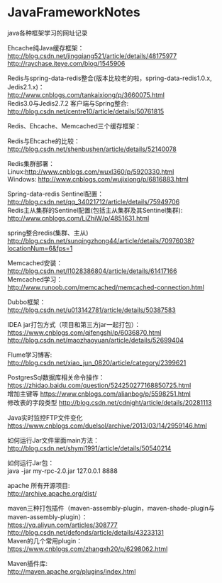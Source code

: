 # JavaFrameworkNotes
java各种框架学习的网址记录<br/>

Ehcache纯Java缓存框架：<br/>
http://blog.csdn.net/jingqiang521/article/details/48175977<br/>
http://raychase.iteye.com/blog/1545906<br/>

Redis与spring-data-redis整合(版本比较老的啦，spring-data-redis1.0.x, Jedis2.1.x)：<br/>
http://www.cnblogs.com/tankaixiong/p/3660075.html<br/>
Redis3.0与Jedis2.7.2 客户端与Spring整合:<br/>
http://blog.csdn.net/centre10/article/details/50761815<br/>

Redis、Ehcache、Memcached三个缓存框架：<br/>

Redis与Ehcache的比较：<br/>
http://blog.csdn.net/shenbushen/article/details/52140078<br/>

Redis集群部署：<br/>
Linux:http://www.cnblogs.com/wuxl360/p/5920330.html<br/>
Windows: http://www.cnblogs.com/wujixiong/p/6816883.html<br/>

Spring-data-redis Sentinel配置：<br/>
http://blog.csdn.net/qq_34021712/article/details/75949706<br/>
Redis主从集群的Sentinel配置(包括主从集群及其Sentinel集群):<br/>
http://www.cnblogs.com/LiZhiW/p/4851631.html<br/>

spring整合redis(集群、主从)<br/>
http://blog.csdn.net/sunqingzhong44/article/details/70976038?locationNum=6&fps=1<br/>

Memcached安装：<br/>
http://blog.csdn.net/l1028386804/article/details/61417166<br/>
Memcached学习：<br/>
http://www.runoob.com/memcached/memcached-connection.html<br/>

Dubbo框架：<br/>
http://blog.csdn.net/u013142781/article/details/50387583<br/>

IDEA jar打包方式（项目和第三方jar一起打包）：<br/>
https://www.cnblogs.com/qifengshi/p/6036870.html<br/>
http://blog.csdn.net/maozhaoyuan/article/details/52699404<br/>

Flume学习博客:<br/>
http://blog.csdn.net/xiao_jun_0820/article/category/2399621<br/>

PostgresSql数据库相关命令操作：<br/>
https://zhidao.baidu.com/question/524250277168850725.html<br/>
增加主键等 https://www.cnblogs.com/alianbog/p/5598251.html<br/>
修改表的字段类型 http://blog.csdn.net/cdnight/article/details/20281113<br/>

Java实时监控FTP文件变化
https://www.cnblogs.com/duelsol/archive/2013/03/14/2959146.html<br/>

如何运行Jar文件里面main方法：<br/>
http://blog.csdn.net/shymi1991/article/details/50540214<br/>

如何运行Jar包：<br/>
java -jar my-rpc-2.0.jar 127.0.0.1 8888

apache 所有开源项目:<br/>
http://archive.apache.org/dist/<br/>

maven三种打包插件（maven-assembly-plugin，maven-shade-plugin与maven-assembly-plugin）：<br/>
https://yq.aliyun.com/articles/308777<br/>
http://blog.csdn.net/defonds/article/details/43233131<br/>
Maven的几个常用plugin：<br/>
https://www.cnblogs.com/zhangxh20/p/6298062.html<br/>

Maven插件库:<br/>
http://maven.apache.org/plugins/index.html<br/>

